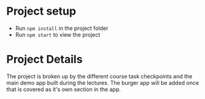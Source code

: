 # Project setup

* Run `npm install` in the project folder
* Run `npm start` to view the project

# Project Details

The project is broken up by the different course task checkpoints and the main demo app built during the lectures.  The burger app will be added once that is covered as it's own section in the app.
